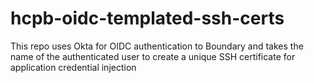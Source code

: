 # hcpb-oidc-templated-ssh-certs
This repo uses Okta for OIDC authentication to Boundary and takes the name of the authenticated user to create a unique SSH certificate for application credential injection
